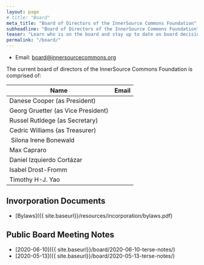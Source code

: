 ```yaml
---
layout: page
# title: "Board"
meta_title: "Board of Directors of the InnerSource Commons Foundation"
subheadline: "Board of Directors of the InnerSource Commons Foundation"
teaser: "Learn who is on the board and stay up to date on board decisions"
permalink: "/board/"
---
```


* Email: <board@innersourcecommons.org>

The current board of directors of the InnerSource Commons Foundation is 
comprised of:

| Name | Email |
|------|-------|
| Danese Cooper (as President) | |
| Georg Gruetter (as Vice President) | |
| Russel Rutldege (as Secretary) | |
| Cedric Williams (as Treasurer) | | 
| Silona Irene Bonewald | | 
| Max Capraro | | | 
| Daniel Izquierdo Cortázar | | 
| Isabel Drost-Fromm | | 
| Timothy H-J. Yao | | 

## Invorporation Documents

- [Bylaws]({{ site.baseurl}}/resources/incorporation/bylaws.pdf)

## Public Board Meeting Notes

- [2020-06-10]({{ site.baseurl}}/board/2020-06-10-terse-notes/)
- [2020-05-13]({{ site.baseurl}}/board/2020-05-13-terse-notes/)
